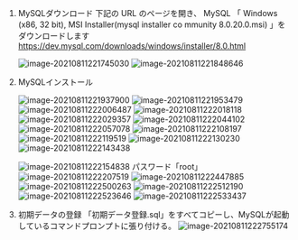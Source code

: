 1. MySQLダウンロード
   下記の URL のページを開き、 MySQL 「 Windows (x86, 32 bit), MSI Installer(mysql installer co
   mmunity 8.0.20.0.msi) 」をダウンロードします
   https://dev.mysql.com/downloads/windows/installer/8.0.html

   ![image-20210811221745030](C:\Users\JinmaKazuhiro\AppData\Roaming\Typora\typora-user-images\image-20210811221745030.png)
   ![image-20210811221848646](C:\Users\JinmaKazuhiro\AppData\Roaming\Typora\typora-user-images\image-20210811221848646.png)

2. MySQLインストール

   ![image-20210811221937900](images\image-20210811221937900.png)
   ![image-20210811221953479](images\image-20210811221953479.png)
   ![image-20210811222006487](images\image-20210811222006487.png)
   ![image-20210811222018118](images\image-20210811222018118.png)
   ![image-20210811222029357](images\image-20210811222029357.png)
   ![image-20210811222044102](images\image-20210811222044102.png)
   ![image-20210811222057078](images\image-20210811222057078.png)
   ![image-20210811222108197](images\image-20210811222108197.png)
   ![image-20210811222119519](images\image-20210811222119519.png)
   ![image-20210811222130230](images\image-20210811222130230.png)
   ![image-20210811222143438](images\image-20210811222143438.png)

   ![image-20210811222154838](images\image-20210811222154838.png)
   パスワード「root」
   ![image-20210811222207519](images\image-20210811222207519.png)
   ![image-20210811222447885](images\image-20210811222447885.png)
   ![image-20210811222500263](images\image-20210811222500263.png)
   ![image-20210811222512190](images\image-20210811222512190.png)
   ![image-20210811222523646](images\image-20210811222523646.png)
   ![image-20210811222533437](images\image-20210811222533437.png)

3. 初期データの登録
   「初期データ登録.sql」をすべてコピーし、MySQLが起動しているコマンドプロンプトに張り付ける。
   ![image-20210811222755174](images\image-20210811222755174.png)